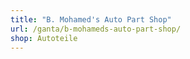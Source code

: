 ```yaml
---
title: "B. Mohamed's Auto Part Shop"
url: /ganta/b-mohameds-auto-part-shop/
shop: Autoteile
---
```

